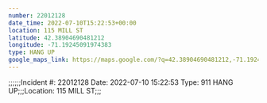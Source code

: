 ```yaml
---
number: 22012128
date_time: 2022-07-10T15:22:53+00:00
location: 115 MILL ST
latitude: 42.38904690481212
longitude: -71.19245091974383
type: HANG UP
google_maps_link: https://maps.google.com/?q=42.38904690481212,-71.19245091974383
---
```


;;;;;;Incident #: 22012128  Date: 2022-07-10 15:22:53   Type: 911 HANG UP;;;Location: 115 MILL ST;;;
